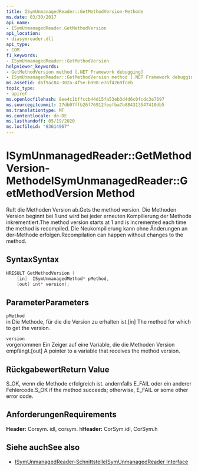 ```yaml
---
title: ISymUnmanagedReader::GetMethodVersion-Methode
ms.date: 03/30/2017
api_name:
- ISymUnmanagedReader.GetMethodVersion
api_location:
- diasymreader.dll
api_type:
- COM
f1_keywords:
- ISymUnmanagedReader::GetMethodVersion
helpviewer_keywords:
- GetMethodVersion method [.NET Framework debugging]
- ISymUnmanagedReader::GetMethodVersion method [.NET Framework debugging]
ms.assetid: d6f9ac84-302a-4f5e-b990-e76f4269fceb
topic_type:
- apiref
ms.openlocfilehash: 8ee4c1bffccb44d15fa53eb3d4d6c0fcdc3e7697
ms.sourcegitcommit: 27db07ffb26f76912feefba7b884313547410db5
ms.translationtype: MT
ms.contentlocale: de-DE
ms.lasthandoff: 05/19/2020
ms.locfileid: "83614967"
---
```

# <a name="isymunmanagedreadergetmethodversion-method"></a><span data-ttu-id="4b40f-102">ISymUnmanagedReader::GetMethodVersion-Methode</span><span class="sxs-lookup"><span data-stu-id="4b40f-102">ISymUnmanagedReader::GetMethodVersion Method</span></span>
<span data-ttu-id="4b40f-103">Ruft die Methoden Version ab.</span><span class="sxs-lookup"><span data-stu-id="4b40f-103">Gets the method version.</span></span> <span data-ttu-id="4b40f-104">Die Methoden Version beginnt bei 1 und wird bei jeder erneuten Kompilierung der Methode inkrementiert.</span><span class="sxs-lookup"><span data-stu-id="4b40f-104">The method version starts at 1 and is incremented each time the method is recompiled.</span></span> <span data-ttu-id="4b40f-105">Die Neukompilierung kann ohne Änderungen an der-Methode erfolgen.</span><span class="sxs-lookup"><span data-stu-id="4b40f-105">Recompilation can happen without changes to the method.</span></span>  
  
## <a name="syntax"></a><span data-ttu-id="4b40f-106">Syntax</span><span class="sxs-lookup"><span data-stu-id="4b40f-106">Syntax</span></span>  
  
```cpp  
HRESULT GetMethodVersion (  
    [in]  ISymUnmanagedMethod* pMethod,  
    [out] int* version);  
```  
  
## <a name="parameters"></a><span data-ttu-id="4b40f-107">Parameter</span><span class="sxs-lookup"><span data-stu-id="4b40f-107">Parameters</span></span>  
 `pMethod`  
 <span data-ttu-id="4b40f-108">in Die Methode, für die die Version zu erhalten ist.</span><span class="sxs-lookup"><span data-stu-id="4b40f-108">[in] The method for which to get the version.</span></span>  
  
 `version`  
 <span data-ttu-id="4b40f-109">vorgenommen Ein Zeiger auf eine Variable, die die Methoden Version empfängt.</span><span class="sxs-lookup"><span data-stu-id="4b40f-109">[out] A pointer to a variable that receives the method version.</span></span>  
  
## <a name="return-value"></a><span data-ttu-id="4b40f-110">Rückgabewert</span><span class="sxs-lookup"><span data-stu-id="4b40f-110">Return Value</span></span>  
 <span data-ttu-id="4b40f-111">S_OK, wenn die Methode erfolgreich ist. andernfalls E_FAIL oder ein anderer Fehlercode.</span><span class="sxs-lookup"><span data-stu-id="4b40f-111">S_OK if the method succeeds; otherwise, E_FAIL or some other error code.</span></span>  
  
## <a name="requirements"></a><span data-ttu-id="4b40f-112">Anforderungen</span><span class="sxs-lookup"><span data-stu-id="4b40f-112">Requirements</span></span>  
 <span data-ttu-id="4b40f-113">**Header:** Corsym. idl, corsym. h</span><span class="sxs-lookup"><span data-stu-id="4b40f-113">**Header:** CorSym.idl, CorSym.h</span></span>  
  
## <a name="see-also"></a><span data-ttu-id="4b40f-114">Siehe auch</span><span class="sxs-lookup"><span data-stu-id="4b40f-114">See also</span></span>

- [<span data-ttu-id="4b40f-115">ISymUnmanagedReader-Schnittstelle</span><span class="sxs-lookup"><span data-stu-id="4b40f-115">ISymUnmanagedReader Interface</span></span>](isymunmanagedreader-interface.md)
